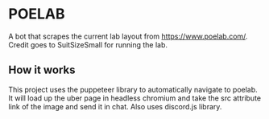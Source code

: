 # POELAB

A bot that scrapes the current lab layout from https://www.poelab.com/. Credit goes to SuitSizeSmall for running the lab.

## How it works

This project uses the puppeteer library to automatically navigate to poelab. It will load up the uber page in headless chromium and take the src attribute link of the image and send it in chat. Also uses discord.js library.

